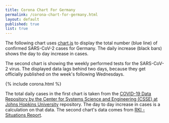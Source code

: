 ```yaml
---
title: Corona Chart For Germany
permalink: /corona-chart-for-germany.html
layout: default
published: true
list: true
---
```

The following chart uses [chart.js](https://www.chartjs.org/) to display the total number (blue line) of confirmed SARS-CoV-2 cases for Germany. The daily increase (black bars) shows the day to day increase in cases.

The second chart is showing the weekly performed tests for the SARS-CoV-2 virus. The displayed data lags behind two days, because they get officially published on the week's following Wednesdays.

{% include corona.html %}

The total daily cases in the first chart is taken from the [COVID-19 Data Repository by the Center for Systems Science and Engineering (CSSE) at Johns Hopkins University](https://github.com/CSSEGISandData/COVID-19) repository. The day to day increase in cases is a calculation on that data.
The second chart's data comes from [RKI - Situations Report](https://www.rki.de/DE/Content/InfAZ/N/Neuartiges_Coronavirus/Situationsberichte/2020-08-19-de.pdf?__blob=publicationFile).
